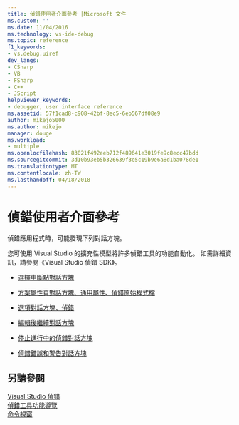 ```yaml
---
title: 偵錯使用者介面參考 |Microsoft 文件
ms.custom: ''
ms.date: 11/04/2016
ms.technology: vs-ide-debug
ms.topic: reference
f1_keywords:
- vs.debug.uiref
dev_langs:
- CSharp
- VB
- FSharp
- C++
- JScript
helpviewer_keywords:
- debugger, user interface reference
ms.assetid: 57f1cad8-c908-42bf-8ec5-6eb567df08e9
author: mikejo5000
ms.author: mikejo
manager: douge
ms.workload:
- multiple
ms.openlocfilehash: 83021f492eeb712f489641e3019fe9c8ecc47bdd
ms.sourcegitcommit: 3d10b93eb5b326639f3e5c19b9e6a8d1ba078de1
ms.translationtype: MT
ms.contentlocale: zh-TW
ms.lasthandoff: 04/18/2018
---
```

# <a name="debugging-user-interface-reference"></a>偵錯使用者介面參考
偵錯應用程式時，可能發現下列對話方塊。  
  
 您可使用 Visual Studio 的擴充性模型將許多偵錯工具的功能自動化。 如需詳細資訊，請參閱《Visual Studio 偵錯 SDK》。  
  
-   [選擇中斷點對話方塊](../debugger/choose-breakpoints-dialog-box.md)  
  
-   [方案屬性頁對話方塊、通用屬性、偵錯原始程式檔](../debugger/debug-source-files-common-properties-solution-property-pages-dialog-box.md)  
  
-   [選項對話方塊、偵錯](../debugger/debugging-options-dialog-box.md)  
  
-   [編輯後繼續對話方塊](../debugger/edit-and-continue-dialog-box.md)  
  
-   [停止進行中的偵錯對話方塊](../debugger/stop-debugging-in-progress-dialog-box.md)  
  
-   [偵錯錯誤和警告對話方塊](../debugger/debugging-errors-and-warning-dialog-boxes.md)  
  
## <a name="see-also"></a>另請參閱  
 [Visual Studio 偵錯](../debugger/index.md)  
 [偵錯工具功能導覽](../debugger/debugger-feature-tour.md)   
 [命令視窗](../ide/reference/command-window.md)